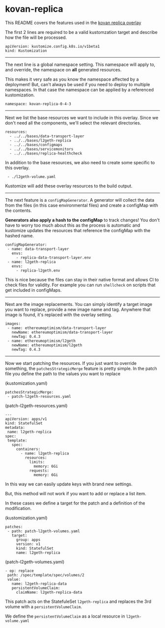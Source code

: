 # kovan-replica

This README covers the features used in the [kovan replica overlay](./overlays/kovan-replica-0-4-3/kustomization.yaml)

The first 2 lines are required to be a valid kustomzation target and describe how the file will be processed.

```
apiVersion: kustomize.config.k8s.io/v1beta1
kind: Kustomization
```
---

The next line is a global namespace setting. This namespace will apply to, and override, the namespace on **all** generated resources.

This makes it very safe as you know the namespace affected by a deployment! But, can't always be used if you need to deploy to multiple namespaces. In that case the namespace can be applied by a referenced kustomization.

```
namespace: kovan-replica-0-4-3
```
---

Next we list the base resources we want to include in this overlay. Since we don't need all the components, we'll select the relevant directories.

```
resources:
  - ../../bases/data-transport-layer
  - ../../bases/l2geth-replica
  - ../../bases/configmaps
  - ../../bases/servicemonitors
  - ../../bases/replica-healthcheck
```

In addition to the base resources, we also need to create some specific to this overlay.

```
 - ./l2geth-volume.yaml
```

Kustomize will add these overlay resources to the build output.

----

The next feature is a `configMapGenerator`. A generator will collect the data from the files (in this case environmental files) and create a configMap with the contents.

**Generators also apply a hash to the configMap** to track changes! You don't have to worry too much about this as the process is automatic and kustomize updates the resources that reference the configMap with the hashed name.

```
configMapGenerator:
 - name: data-transport-layer
   envs:
     - replica-data-transport-layer.env
 - name: l2geth-replica
   envs:
     - replica-l2geth.env
```

This is nice because the files can stay in their native format and allows CI to check files for validity. For example you can run `shellcheck` on scripts that get included in configMaps.

---

Next are the image replacements. You can simply identify a target image you want to replace, provide a new image name and tag. Anywhere that image is found, it's replaced with the overlay setting.

```
images:
 - name: ethereumoptimism/data-transport-layer
   newName: ethereumoptimism/data-transport-layer
   newTag: 0.4.3
 - name: ethereumoptimism/l2geth
   newName: ethereumoptimism/l2geth
   newTag: 0.4.3
```

---

Now we start patching the resources. If you just want to override something, the `patchesStrategicMerge` feature is pretty simple. In the patch file you define the path to the values you want to replace

(kustomization.yaml)
```
patchesStrategicMerge:
 - patch-l2geth-resources.yaml
```
(patch-l2geth-resources.yaml)
```
---
apiVersion: apps/v1
kind: StatefulSet
metadata:
 name: l2geth-replica
spec:
 template:
   spec:
     containers:
       - name: l2geth-replica
         resources:
           limits:
             memory: 6Gi
           requests:
             memory: 6Gi
```

In this way we can easily update keys with brand new settings.

But, this method will not work if you want to add or replace a list item.

In these cases we define a target for the patch and a definition of the modification.

(kustomization.yaml)
```
patches:
 - path: patch-l2geth-volumes.yaml
   target:
     group: apps
     version: v1
     kind: StatefulSet
     name: l2geth-replica
```
(patch-l2geth-volumes.yaml)
```
- op: replace
 path: /spec/template/spec/volumes/2
 value:
   name: l2geth-replica-data
   persistentVolumeClaim:
     claimName: l2geth-replica-data
```

This patch acts on the StatefuleSet `l2geth-replica` and replaces the 3rd volume with a `persistentVolumeClaim`.

We define the `persistentVolumeClaim` as a local resource in `l2geth-volume.yaml`
